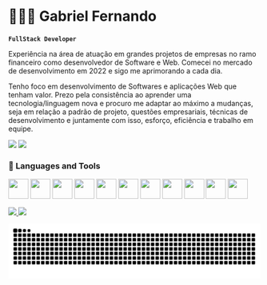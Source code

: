 # 👨🏻‍💻 Gabriel Fernando
**`FullStack Developer`**

Experiência na área de atuação em grandes projetos de empresas no ramo financeiro como desenvolvedor de Software e Web. Comecei no mercado de desenvolvimento em 2022 e sigo me aprimorando a cada dia.

  Tenho foco em desenvolvimento de Softwares e aplicações Web que tenham valor. Prezo pela consistência ao aprender uma tecnologia/linguagem nova e procuro me adaptar ao máximo a mudanças, seja em relação a padrão de projeto, questões empresariais, técnicas de desenvolvimento e juntamente com isso, esforço, eficiência e trabalho em equipe.</p>

<div>
<a href = "mailto:gf313074@gmail.com"><img loading="lazy" src="https://img.shields.io/badge/Gmail-D14836?style=for-the-badge&logo=gmail&logoColor=white" target="_blank"></a>
<a href="https://www.linkedin.com/in/gabriel-fernando-59222921b/" target="_blank"><img loading="lazy" src="https://img.shields.io/badge/-LinkedIn-%230077B5?style=for-the-badge&logo=linkedin&logoColor=#e76f51" target="_blank"></a>   
</div>

### 🧰 Languages and Tools

<img src="https://cdn.jsdelivr.net/gh/devicons/devicon@latest/icons/html5/html5-original.svg" width="40" height="40"/> <img src="https://cdn.jsdelivr.net/gh/devicons/devicon@latest/icons/css3/css3-original.svg" width="40" height="40"/> <img src="https://cdn.jsdelivr.net/gh/devicons/devicon@latest/icons/typescript/typescript-original.svg" width="40" height="40"/> <img src="https://cdn.jsdelivr.net/gh/devicons/devicon@latest/icons/react/react-original.svg" width="40" height="40"/> <img src="https://cdn.jsdelivr.net/gh/devicons/devicon@latest/icons/astro/astro-original.svg" width="40" height="40"/> <img src="https://cdn.jsdelivr.net/gh/devicons/devicon@latest/icons/nestjs/nestjs-original.svg"  width="40" height="40"/> <img src="https://cdn.jsdelivr.net/gh/devicons/devicon@latest/icons/fastify/fastify-plain.svg" width="40" height="40"/> <img src="https://cdn.jsdelivr.net/gh/devicons/devicon@latest/icons/postgresql/postgresql-original.svg" width="40" height="40"/> <img src="https://cdn.jsdelivr.net/gh/devicons/devicon@latest/icons/mongodb/mongodb-original.svg" width="40" height="40"/> <img src="https://cdn.jsdelivr.net/gh/devicons/devicon@latest/icons/prisma/prisma-original.svg" width="40" height="40"/> <img src="https://cdn.jsdelivr.net/gh/devicons/devicon@latest/icons/docker/docker-original.svg" width="40" height="40"/>

<div>
<a href="https://github.com/GabrielFer02">
<img loading="lazy" height="180em" src="https://github-readme-stats.vercel.app/api/top-langs/?username=GabrielFer02&layout=compact&langs_count=7&theme=dracula"/>
<img loading="lazy" height="180em" src="https://github-readme-stats.vercel.app/api?username=GabrielFer02&show_icons=true&theme=dracula&include_all_commits=true&count_private=true"/>
</div>

![Snake animation](https://github.com/GabrielFer02/GabrielFer02/blob/output/github-contribution-grid-snake.svg)









